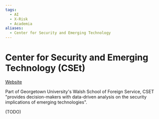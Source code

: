 ```yaml
---
tags:
  - AI
  - X-Risk
  - Academia
aliases:
  - Center for Security and Emerging Technology
---
```

# Center for Security and Emerging Technology (CSEt)

[Website](https://cset.georgetown.edu/)

Part of Georgetown University's Walsh School of Foreign Service, CSET "provides decision-makers with data-driven analysis on the security implications of emerging technologies".

(TODO)